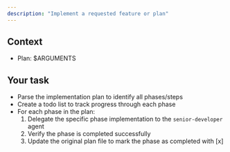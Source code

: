 ```yaml
---
description: "Implement a requested feature or plan"
---
```


## Context

- Plan: $ARGUMENTS

## Your task

- Parse the implementation plan to identify all phases/steps
- Create a todo list to track progress through each phase
- For each phase in the plan:
  1. Delegate the specific phase implementation to the `senior-developer` agent
  2. Verify the phase is completed successfully
  3. Update the original plan file to mark the phase as completed with [x]
